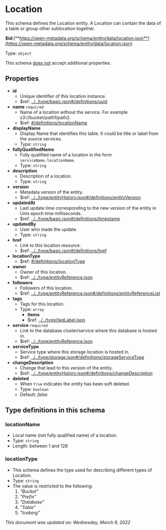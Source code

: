 # Location

This schema defines the Location entity. A Location can contain the data of a table or group other sublocation together.

**$id:**[**https://open-metadata.org/schema/entity/data/location.json**](https://open-metadata.org/schema/entity/data/location.json)

Type: `object`

This schema <u>does not</u> accept additional properties.

## Properties
 - **id**
	 - Unique identifier of this location instance.
	 - $ref: [../../type/basic.json#/definitions/uuid](../types/basic.md#uuid)
 - **name** `required`
	 - Name of a location without the service. For example s3://bucket/path1/path2.
	 - $ref: [#/definitions/locationName](#locationname)
 - **displayName**
	 - Display Name that identifies this table. It could be title or label from the source services.
	 - Type: `string`
 - **fullyQualifiedName**
	 - Fully qualified name of a location in the form `serviceName.locationName`.
	 - Type: `string`
 - **description**
	 - Description of a location.
	 - Type: `string`
 - **version**
	 - Metadata version of the entity.
	 - $ref: [../../type/entityHistory.json#/definitions/entityVersion](../types/entityhistory.md#entityversion)
 - **updatedAt**
	 - Last update time corresponding to the new version of the entity in Unix epoch time milliseconds.
	 - $ref: [../../type/basic.json#/definitions/timestamp](../types/basic.md#timestamp)
 - **updatedBy**
	 - User who made the update.
	 - Type: `string`
 - **href**
	 - Link to this location resource.
	 - $ref: [../../type/basic.json#/definitions/href](../types/basic.md#href)
 - **locationType**
	 - $ref: [#/definitions/locationType](#locationtype)
 - **owner**
	 - Owner of this location.
	 - $ref: [../../type/entityReference.json](../types/entityreference.md)
 - **followers**
	 - Followers of this location.
	 - $ref: [../../type/entityReference.json#/definitions/entityReferenceList](../types/entityreference.md#entityreferencelist)
 - **tags**
	 - Tags for this location.
	 - Type: `array`
		 - **Items**
		 - $ref: [../../type/tagLabel.json](../types/taglabel.md)
 - **service** `required`
	 - Link to the database cluster/service where this database is hosted in.
	 - $ref: [../../type/entityReference.json](../types/entityreference.md)
 - **serviceType**
	 - Service type where this storage location is hosted in.
	 - $ref: [../../type/storage.json#/definitions/storageServiceType](../types/storage.md#storageservicetype)
 - **changeDescription**
	 - Change that lead to this version of the entity.
	 - $ref: [../../type/entityHistory.json#/definitions/changeDescription](../types/entityhistory.md#changedescription)
 - **deleted**
	 - When `true` indicates the entity has been soft deleted.
	 - Type: `boolean`
	 - Default: _false_


## Type definitions in this schema
### locationName

 - Local name (not fully qualified name) of a location.
 - Type: `string`
 - Length: between 1 and 128


### locationType

 - This schema defines the type used for describing different types of Location.
 - Type: `string`
 - The value is restricted to the following: 
	 1. _"Bucket"_
	 2. _"Prefix"_
	 3. _"Database"_
	 4. _"Table"_
	 5. _"Iceberg"_




_This document was updated on: Wednesday, March 9, 2022_